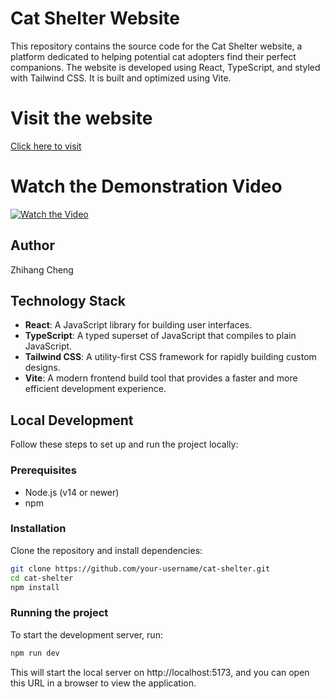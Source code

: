 # Cat Shelter Website

This repository contains the source code for the Cat Shelter website, a platform dedicated to helping potential cat adopters find their perfect companions. The website is developed using React, TypeScript, and styled with Tailwind CSS. It is built and optimized using Vite.

# Visit the website

[Click here to visit](https://main.d3fy5fbm40glt5.amplifyapp.com/)



# Watch the Demonstration Video
[![Watch the Video](https://img.youtube.com/vi/UWdoJxSlkME/hqdefault.jpg)](https://youtu.be/UWdoJxSlkME)

## Author
Zhihang Cheng

## Technology Stack

- **React**: A JavaScript library for building user interfaces.
- **TypeScript**: A typed superset of JavaScript that compiles to plain JavaScript.
- **Tailwind CSS**: A utility-first CSS framework for rapidly building custom designs.
- **Vite**: A modern frontend build tool that provides a faster and more efficient development experience.

## Local Development

Follow these steps to set up and run the project locally:

### Prerequisites

- Node.js (v14 or newer)
- npm

### Installation

Clone the repository and install dependencies:

```bash
git clone https://github.com/your-username/cat-shelter.git
cd cat-shelter
npm install
```

### Running the project

To start the development server, run:

```bash
npm run dev
```

This will start the local server on http://localhost:5173, and you can open this URL in a browser to view the application.






